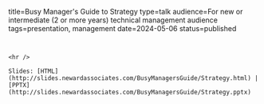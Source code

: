 title=Busy Manager's Guide to Strategy
type=talk
audience=For new or intermediate (2 or more years) technical management audience
tags=presentation, management
date=2024-05-06
status=published
~~~~~~

    
<hr />

Slides: [HTML](http://slides.newardassociates.com/BusyManagersGuide/Strategy.html) | [PPTX](http://slides.newardassociates.com/BusyManagersGuide/Strategy.pptx)
